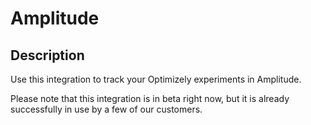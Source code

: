# Amplitude

## Description

Use this integration to track your Optimizely experiments in Amplitude. 

Please note that this integration is in beta right now, but it is already successfully in use by a few of our customers.
